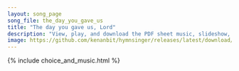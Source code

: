 ```yaml
---
layout: song_page
song_file: the_day_you_gave_us
title: "The day you gave us, Lord"
description: "View, play, and download the PDF sheet music, slideshow, and audio. Lyrics: The day you gave us, Lord, is ended; the darkness falls at your request. To you our morning hymns ascended; your praise shall sanctify our rest.  We t... english christian 4part evening"
image: https://github.com/kenanbit/hymnsinger/releases/latest/download/the_day_you_gave_us-trad.png
---
```


{% include choice_and_music.html %}